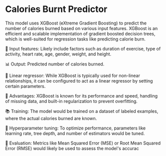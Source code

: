 # Calories Burnt Predictor

This model uses XGBoost (eXtreme Gradient Boosting) to predict the number of calories burned based on various input features. XGBoost is an efficient and scalable implementation of gradient boosted decision trees, which is well-suited for regression tasks like predicting calorie burn.

🌟 Input features: Likely include factors such as duration of exercise, type of activity, heart rate, age, gender, weight, and height.

📊 Output: Predicted number of calories burned.

🔗 Linear regressor: While XGBoost is typically used for non-linear relationships, it can be configured to act as a linear regressor by setting certain parameters.

🚀 Advantages: XGBoost is known for its performance and speed, handling of missing data, and built-in regularization to prevent overfitting.

📚 Training: The model would be trained on a dataset of labeled examples, where the actual calories burned are known.

🎯 Hyperparameter tuning: To optimize performance, parameters like learning rate, tree depth, and number of estimators would be tuned.

📏 Evaluation: Metrics like Mean Squared Error (MSE) or Root Mean Squared Error (RMSE) would likely be used to assess the model's accurac


